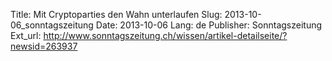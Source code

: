 Title: Mit Cryptoparties den Wahn unterlaufen
Slug: 2013-10-06_sonntagszeitung
Date: 2013-10-06
Lang: de
Publisher: Sonntagszeitung
Ext_url: http://www.sonntagszeitung.ch/wissen/artikel-detailseite/?newsid=263937